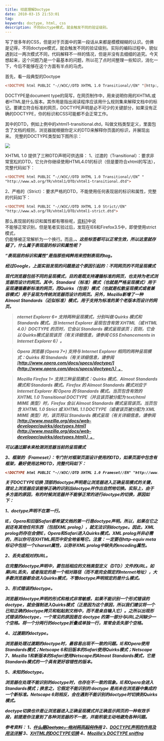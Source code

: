 ```yaml
---
title: 彻底理解Doctype
date: 2010-03-15 21:53:01
tag: 
keywords: doctype, html, css
description: 不同doctype模式，就会触发不同的验证级别。
---
```


写了很多年的CSS，但是对于页面中的第一段话从来都是模模糊糊的认识。仿佛是记得，不同doctype模式，就会触发不同的验证级别。实际的编码过程中，貌似遇到过一两次模式不同，代码解释不一样的情况，但是并没有去细细的追究。今天想起来，这个问题乃是一个最基本的问题，所以花了点时间整理一些知识，消化一下，今后不能够在这个方面有半点的马虎。

首先，看一段典型的Doctype

```html
<!DOCTYPE html PUBLIC "-//W3C//DTD XHTML 1.0 Transitional//EN" "[http://www.w3.org/TR/xhtml1/DTD/xhtml1-transitional.dtd"](http://www.w3.org/TR/xhtml1/DTD/xhtml1-transitional.dtd")>
```

DOCTYPE是document type的简写，在网页制作中，用来说明你用的XHTML或者HTML是什么版本。其作用是指出阅读程序应该用什么规则集来解释文档中的标记。要建立符合标准的网页，DOCTYPE声明是必不可少的关键部分，如果没有正确的DOCTYPE，你的标识和CSS可能都不会正常工作。

其中的DTD，例如上例中的xhtml1-transitional.dtd，叫做文档类型定义，里面包含了文档的规则，浏览器就根据你定义的DTD来解释你页面的标识，并展现出来。
完整的DOCTYPE类型如下图所示：

![](/20100315-doctype/0021_thumb.png)

XHTML 1.0 提供了三种DTD声明可供选择：
1、过渡的（Transitional）：要求非常宽松的DTD，它允许你继续使用HTML4.01的标识（但是要符合xhtml的写法），完整代码如下：

```html
<!DOCTYPE html PUBLIC “-//W3C//DTD XHTML 1.0 Transitional//EN” "
"http://www.w3.org/TR/xhtml1/DTD/xhtml1-transitional.dtd">
```

2、严格的（Strict）：要求严格的DTD，不能使用任何表现层的标识和属性，完整的代码如下：

```html
<!DOCTYPE html PUBLIC "-//W3C//DTD XHTML 1.0 Strict//EN"
"http://www.w3.org/TR/xhtml1/DTD/xhtml1-strict.dtd">
```

那么表现层的标识和属性都有哪些呢，[资料1](http://tech.163.com/06/1023/09/2U41FR4R000918BL.html)中说 <br>不能够正常识别，但是笔者实验过后，发现在IE6和Firefox3.5中，即使使用strict模式，<br>仍能够被正常解析为一个换行。而且，<b>、<em>这些标签都可以正常生效，所以这里就存疑了，什么属于表现层的标识和属性呢？

“表现层的标识和属性”是指那些纯粹用来控制表现的tag。

经过Google，上面实验发现的问题是这个原因引起的：不同网页的不同呈现模式

现代浏览器包括不同的呈现模式，目的是既支持遵循标准的网页，也支持为老式浏览器而设计的网页。其中，Standard（标准）模式（也就是严格呈现模式）用于呈现遵循最新标准的网页，而Quirks（包容）模式（也就是松散呈现模式或者兼容模式）用于呈现为传统浏览器而设计的网页。另外，Mozilla新增了一种 Almost Standards（近似标准）模式，用于支持为标准的某个老版本而设计的网页。

> nternet Explorer 6+ 支持两种呈现模式，分别叫做 Quirks 模式和 Standards 模式。当 Internet Explorer 呈现包含有效 XHTML（或 HTML 4.0）DOCTYPE 的页时，它会以 Standards 模式呈现该页；否则，它会以 Quirks模式呈现该页（有关详细信息，请参阅 CSS Enhancements in Internet Explorer 6）。

> Opera 浏览器 (Opera 7+) 支持与 Internet Explorer 相同的两种呈现模式：Quirks 和 Standards（有关详细信息，请参阅[http://www.opera.com/docs/specs/doctype/](http://www.opera.com/docs/specs/doctype/)）。

> Mozilla Firefox 1+ 支持三种呈现模式：Quirks 模式、Almost Standards 模式和 Standards 模式。Firefox 的 Almost Standards 模式对应于 Internet Explorer 和 Opera 的 Standards 模式。当页包含有效的 XHTML 1.0 Transitional DOCTYPE（并且该页被分配为 text/html MIME 类型）时，Firefox 会以 Almost Standards 模式呈现该页。当页包含 XHTML 1.0 Strict 或 XHTML 1.1 DOCTYPE（或者该页被分配为 XML MIME 类型）时，该页将以 Standards 模式呈现（有关详细信息，请参阅[http://www.mozilla.org/docs/web-developer/quirks/doctypes.html](http://www.mozilla.org/docs/web-developer/quirks/doctypes.html)）。

可以通过脚本来检测浏览器当前的呈现模式
> <script type='text/javascript'>alert(document.compatMode);</script>


3、框架的（Frameset）：专门针对框架页面设计使用的DTD，如果页面中包含有框架，最好使用这种DTD，完整代码如下：
```html
<!DOCTYPE html PUBLIC "-//W3C//DTD XHTML 1.0 Frameset//EN" "http://www.w3.org/TR/xhtml1/DTD/xhtml1-frameset.dtd">
```

**关于DOCTYPE切换**
顶部的doctype声明是让浏览器进入正确呈现模式的关键，理论上浏览器应该能够正确的识别出doctype并作出自然地切换。实际上，由于多方面的原因，有的时候浏览器并不能够正常的进行doctype的切换，原因如下：

**1、doctype声明不在第一行。**

IE，Opera和旧版Safari都希望文档的第一行是doctype声明。所以，如果在它之前还有其他任何东西 （包括XML prolog），就无法识别doctype。因此，XML prolog的存在会使IE，Opera和Safari进入Quirks模式。XML prolog并非必需的，所以你可在XHTML网页中安全地省略它。注意：一定要在http-equiv meta标记中包括一个charset属性，以弥补XML prolog中缺失的encoding属性。

**2、丢失或相对的URL。**

在完整的doctype声明中，要包括相应的文档类型定义（DTD）文件的URL。如果URL丢失，或者指定的是一个相对路径（而不是完全限定的Internet地址），大多数浏览器都会进入Quirks模式，不管doctype声明规定的是什么模式。

**3、形式错误的doctype。**

浏览器对doctype声明的形式和格式非常敏感，如果不能识别一个形式错误的doctype，就会强制进入Quirks模式（正是因为这个原因，所以我们建议将一个已知正确的doctype拷贝和粘贴到文档中，而不是亲自输入它）。之所以出现形式错误的doctype，一个常见的原因是在 doctype 的第一部分与URL之间缺少一个空格。将一个分两行的doctype折叠成单独一行，常常会丢失那个空格。

**4、过渡期的doctype。**

浏览器处理过渡期的doctype时，最容易出现不一致的问题。IE和Opera使用Standards模式；Netscape 6和旧版本的Safari使用Quirks模式；Netscape 7、Mozilla 1和新版本的Safari使用Netscape的Almost Standards模式，它是Standards模式的一个具有更好容错性的版本。

**5、未知的doctype。**

浏览器在处理不能识别的doctype时，也存在不一致的现象。IE和Opera会进入Standards模式；换言之，它假定不能识别的 doctype 是尚未在浏览器中集成的一个新标准。Netscape 6则相反，会在遇到不能识别的doctype时切换到Quirks模式。

doctype切换也许是让浏览器进入正确呈现模式并正确显示网页的一种有效手段，前提是你注意到了各种浏览器的不一致，并能积极主动地避免各种问题。

参考资料：
1、[~~什么是Doctype，他对网页起何作用~~](http://tech.163.com/06/1023/09/2U41FR4R000918BL.html)
2、[DOCTYPE声明的作用及用法详解](http://www.souzz.net/html/svg/1/71024.html)
3、[XHTML的DOCTYPE切换](http://www.dedecms.com/knowledge/web-based/html/2009/0929/861.html)
4、[Mozilla's DOCTYPE sniffng](https://developer.mozilla.org/en/Mozilla%27s_DOCTYPE_sniffing)












